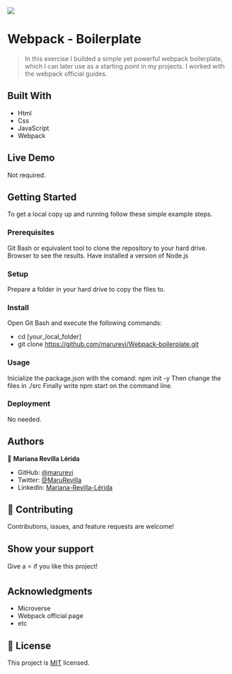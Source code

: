 ![](https://img.shields.io/badge/Microverse-blueviolet)

# Webpack - Boilerplate

> In this exercise I builded a simple yet powerful webpack boilerplate, which I can later use as a starting point in my projects. I worked with the webpack official guides.

## Built With

- Html
- Css
- JavaScript
- Webpack

## Live Demo

Not required.


## Getting Started

To get a local copy up and running follow these simple example steps.

### Prerequisites

Git Bash or equivalent tool to clone the repository to your hard drive.
Browser to see the results.
Have installed a version of Node.js

### Setup

Prepare a folder in your hard drive to copy the files to.

### Install

Open Git Bash and execute the following commands:
- cd [your_local_folder]
- git clone https://github.com/marurevi/Webpack-boilerplate.git

### Usage

Inicialize the package.json with the comand: npm init -y
Then change the files in ./src
Finally write npm start on the command line.

### Deployment

No needed.

## Authors

👤 **Mariana Revilla Lérida**

- GitHub: [@marurevi](https://github.com/marurevi)
- Twitter: [@MaruRevilla](https://twitter.com/MaruRevilla)
- LinkedIn: [Mariana-Revilla-Lérida](https://linkedin.com/in/mariana-revilla-lérida-a12aba143)

## 🤝 Contributing

Contributions, issues, and feature requests are welcome!

## Show your support

Give a ⭐️ if you like this project!

## Acknowledgments

- Microverse
- Webpack official page
- etc

## 📝 License

This project is [MIT](./MIT.md) licensed.
